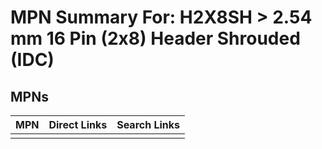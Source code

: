 



# MPN Summary For: H2X8SH > 2.54 mm 16 Pin (2x8) Header Shrouded (IDC)

## MPNs
  

|MPN|Direct Links|Search Links|
| :--- | :--- | :--- |
||||
